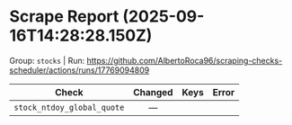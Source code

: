 # Scrape Report (2025-09-16T14:28:28.150Z)

Group: `stocks`  |  Run: https://github.com/AlbertoRoca96/scraping-checks-scheduler/actions/runs/17769094809

| Check | Changed | Keys | Error |
|---|:---:|:--|:--|
| `stock_ntdoy_global_quote` | — |  |  |
